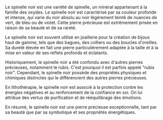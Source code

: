 Le spinelle noir est une variété de spinelle, un minéral appartenant à la famille des oxydes. Le spinelle noir est caractérisé par sa couleur profonde et intense, qui varie du noir absolu au noir légèrement teinté de nuances de vert, de bleu ou de violet. Cette pierre précieuse est extrêmement prisée en raison de sa beauté et de sa rareté. 

Le spinelle noir est souvent utilisé en joaillerie pour la création de bijoux haut de gamme, tels que des bagues, des colliers ou des boucles d'oreilles. Sa dureté élevée en fait une pierre particulièrement adaptée à la taille et à la mise en valeur de ses reflets profonds et éclatants. 

Historiquement, le spinelle noir a été confondu avec d'autres pierres précieuses, notamment le rubis. C'est pourquoi il est parfois appelé "rubis noir". Cependant, le spinelle noir possède des propriétés physiques et chimiques distinctes qui le différencient des autres pierres précieuses. 

En lithothérapie, le spinelle noir est associé à la protection contre les énergies négatives et au renforcement de la confiance en soi. On lui attribue des vertus de purification et de rééquilibrage des émotions. 

En résumé, le spinelle noir est une pierre précieuse exceptionnelle, tant par sa beauté que par sa symbolique et ses propriétés énergétiques.